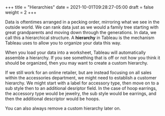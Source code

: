 +++
title = "Hierarchies"
date = 2021-10-01T09:28:27-05:00
draft = false
weight = 2
+++

Data is oftentimes arranged in a pecking order, mirroring what we see in the outside world. We can rank data just as we would a family tree starting with great grandparents and moving down through the generations. In data, we call this a hierarchical structure. A **hierarchy** in Tableau is the mechanism Tableau uses to allow you to organize your data this way.

When you load your data into a worksheet, Tableau will automatically assemble a hierarchy. If you see something that is off or not how you think it should be organized, then you may want to create a custom hierarchy.

If we still work for an online retailer, but are instead focusing on all sales within the accessories department, we might need to establish a customer hierarchy. We might start with a label for accessory type, then move on to a sub style then to an additional desriptor field. In the case of hoop earrings, the accessory type would be jewelry, the sub style would be earrings, and then the additional descriptor would be hoops.

You can also always remove a custom hierarchy later on.